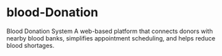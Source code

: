 # blood-Donation
Blood Donation System A web-based platform that connects donors with nearby blood banks, simplifies appointment scheduling, and helps reduce blood shortages.
